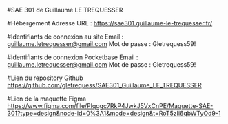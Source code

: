 #SAE 301 de Guillaume LE TREQUESSER

#Hébergement
Adresse URL : https://sae301.guillaume-le-trequesser.fr/

#Identifiants de connexion au site
Email : guillaume.letrequesser@gmail.com
Mot de passe : Gletrequess59!

#Identifiants de connexion Pocketbase
Email : guillaume.letrequesser@gmail.com
Mot de passe : Gletrequess59!

#Lien du repository Github
https://github.com/gletrequess/SAE301_Guillaume_LE_TREQUESSER

#Lien de la maquette Figma
https://www.figma.com/file/Plqggc7RkP4JwkJ5VxCnPE/Maquette-SAE-301?type=design&node-id=0%3A1&mode=design&t=RoT5zIi6qbWTyOd9-1